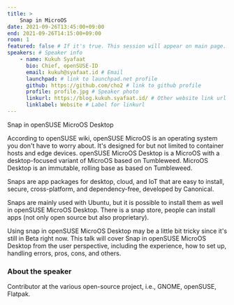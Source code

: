 ```yaml
---
title: >
    Snap in MicroOS 
date: 2021-09-26T13:45:00+09:00
end: 2021-09-26T14:15:00+09:00
room: 1
featured: false # If it's true. This session will appear on main page.
speakers: # Speaker info
    - name: Kukuh Syafaat
      bio: Chief, openSUSE-ID
      email: kukuh@syafaat.id # Email
      launchpad: # link to launchpad.net profile
      github: https://github.com/cho2 # link to github profile
      profile: profile.jpg # Speaker photo
      linkurl: https://blog.kukuh.syafaat.id/ # Other website link url
      linklabel: Website # Label for linkurl
---
```

Snap in openSUSE MicroOS Desktop

According to openSUSE wiki, openSUSE MicroOS is an operating system you don't have to worry about. It's designed for but not limited to container hosts and edge devices. openSUSE MicroOS Desktop is a MicroOS with a desktop-focused variant of MicroOS based on Tumbleweed. MicroOS Desktop is an immutable, rolling base as based on Tumbleweed.

Snaps are app packages for desktop, cloud, and IoT that are easy to install, secure, cross-platform, and dependency-free, developed by Canonical.

Snaps are mainly used with Ubuntu, but it is possible to install them as well in openSUSE MicroOS Desktop. There is a snap store, people can install apps (not only open source but also proprietary).

Using snap in openSUSE MicroOS Desktop may be a little bit tricky since it's still in Beta right now. This talk will cover Snap in openSUSE MicroOS Desktop from the user perspective, including the experience, how to set up, handling errors, pros, cons, and others.

### About the speaker
Contributor at the various open-source project, i.e., GNOME, openSUSE, Flatpak.
